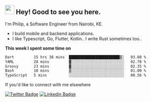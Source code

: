 <h2><img src="https://slackmojis.com/emojis/3643-cool-doge/download" width="30"/> Hey! Good to see you here.</h2>

<p>I'm Philip, a Software Engineer from Nairobi, KE. 

- I build mobile and backend applications.
- I like Typescript, Go, Flutter, Kotlin.. I write Rust sometimes too..</p>

**This week I spent some time on**
<!--START_SECTION:waka-->

```txt
Dart         15 hrs 38 mins  ███████████████████████▒░   93.08 %
YAML         28 mins         ▓░░░░░░░░░░░░░░░░░░░░░░░░   02.78 %
Groovy       23 mins         ▓░░░░░░░░░░░░░░░░░░░░░░░░   02.35 %
Bash         10 mins         ▒░░░░░░░░░░░░░░░░░░░░░░░░   01.00 %
TypeScript   5 mins          ░░░░░░░░░░░░░░░░░░░░░░░░░   00.56 %
```

<!--END_SECTION:waka-->

If you'd like to connect with me elsewhere

[![Twitter Badge](https://img.shields.io/badge/-Twitter-1ca0f1?style=flat-square&labelColor=1ca0f1&logo=twitter&logoColor=white&link=https://twitter.com/_diogorodrigues)](https://twitter.com/kimathiphil)  [![Linkedin Badge](https://img.shields.io/badge/-LinkedIn-blue?style=flat-square&logo=Linkedin&logoColor=white&link=https://www.linkedin.com/in/philip-kimathi-2604a9114/)](https://www.linkedin.com/in/philip-kimathi-2604a9114/)
